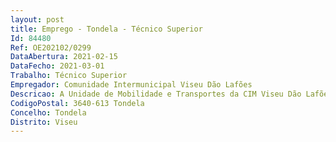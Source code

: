 ```yaml
--- 
layout: post
title: Emprego - Tondela - Técnico Superior
Id: 84480
Ref: OE202102/0299
DataAbertura: 2021-02-15
DataFecho: 2021-03-01
Trabalho: Técnico Superior
Empregador: Comunidade Intermunicipal Viseu Dão Lafões
Descricao: A Unidade de Mobilidade e Transportes da CIM Viseu Dão Lafões tem como principais atribuições desenvolver ações que promovam a mobilidade no território Viseu Dão Lafões, nomeadamente, ao nível da implementação do Plano Intermunicipal de Mobilidade e Transportes (PIMT), bem como da operacionalização do Regime Jurídico do Serviço Público de Transportes de Passageiros (RJSPTP) na CIM Viseu Dão Lafões, enquanto autoridade de transportes, no que se refere ao planeamento, à organização, à operação, à atribuição, à fiscalização, ao investimento, ao financiamento, à divulgação e ao desenvolvimento do serviço público de transporte de passageiros, no âmbito da legislação em vigor.As funções a exercer são as constantes do Mapa Anexo da LTFP e ainda  Exercer com autonomia e responsabilidade funções na Unidade de Mobilidade e Transportes, que compreende nomeadamente as seguintes tarefas  Organizar, planear, desenvolver e articular as redes e linhas do serviço público de transporte de passageiros, que se encontram sobre gestão da CIM Viseu Dão Lafões  Auxiliar o processo de gestão de operadores de serviço público  Fiscalizar e monitorizar a exploração do serviço público de transporte de passageiros  Apoiar o processo de determinação e aprovação dos regimes de tarifários a aplicar na CIM Viseu Dão Lafões, no âmbito do Serviço Público de Transporte de Passageiros  Divulgar o Serviço Público de Transporte de Passageiros  Realizar inquéritos à mobilidade no âmbito da região Viseu Dão Lafões  Promover a adoção de instrumentos de planeamento de transportes em Viseu Dão Lafões  Apoiar e auxiliar o Secretário Executivo e ou os órgãos executivos da CIM Viseu Dão Lafões, na execução das competências que lhe são adstritas, enquanto Autoridade de Transportes, nos termos da legislação em vigor para o Regime Jurídico do Serviço Público de Transportes de Passageiros  Apoiar os municípios da CIM Viseu Dão Lafões na implementação do Plano Intermunicipal de Mobilidade e Transportes  Conceber e operacionalizar ações intermunicipais com vista à promoção da mobilidade no território  Outras funções que lhe sejam superiormente solicitadas, desde que, o trabalhador detenha a qualificação profissional adequada e não impliquem a desvalorização profissional, nos termos do nº1 do artigo 81º da LTFP.
CodigoPostal: 3640-613 Tondela
Concelho: Tondela
Distrito: Viseu
--- 
```

